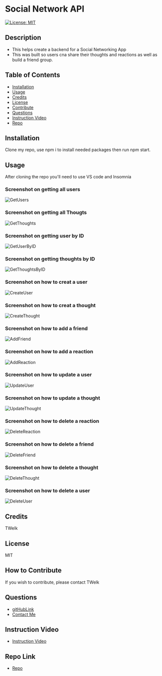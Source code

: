 
# Social Network API
[![License: MIT](https://img.shields.io/badge/License-MIT-yellow.svg)](https://opensource.org/licenses/MIT)
## Description
- This helps create a backend for a Social Networking App
- This was built so users cna share their thoughts and reactions as well as build a friend group.
## Table of Contents
- [Installation](#installation)
- [Usage](#usage)
- [Credits](#credits)
- [License](#license)
- [Contribute](#how-to-contribute)
- [Questions](#questions)
- [Instruction Video](#instruction-video)
- [Repo](#repo-link)
## Installation
Clone my repo, use npm i to install needed packages then run npm start.
## Usage
After cloning the repo you'll need to use VS code and Insomnia
### Screenshot on getting all users
![GetUsers](./assets/images/GetAllUsers.jpg)
### Screenshot on getting all Thougts
![GetThoughts](./assets/images/GetAllThoughts.jpg)
### Screenshot on getting user by ID 
![GetUserByID](./assets/images/GetUserByID.jpg)
### Screenshot on getting thoughts by ID
![GetThoughtsByID](./assets/images/GetThoughtByID.jpg)
### Screenshot on how to creat a user
![CreateUser](./assets/images/CreateUser.jpg)
### Screenshot on how to creat a thought
![CreateThought](./assets/images/CreateThought.jpg)
### Screenshot on how to add a friend
![AddFriend](./assets/images/AddFriend.jpg)
### Screenshot on how to add a reaction
![AddReaction](./assets/images/AddReaction.jpg)
### Screenshot on how to update a user
![UpdateUser](./assets/images/UpdateUser.jpg)
### Screenshot on how to update a thought
![UpdateThought](./assets/images/UpdateThought.jpg)
### Screenshot on how to delete a reaction
![DeleteReaction](./assets/images/DeleteReaction.jpg)
### Screenshot on how to delete a friend
![DeleteFriend](./assets/images/DeleteFriend.jpg)
### Screenshot on how to delete a thought
![DeleteThought](./assets/images/DeleteThought.jpg)
### Screenshot on how to delete a user
![DeleteUser](./assets/images/DeleteUser.jpg)
## Credits
TWelk
## License
MIT
## How to Contribute
If you wish to contribute, please contact TWelk
## Questions
* [gitHubLink](https://github.com/TWelk)
* [Contact Me](mailto:twelker08@gmail.com)
## Instruction Video
* [Instruction Video](https://www.youtube.com/watch?v=oOtRoYHugX0)
## Repo Link
* [Repo](https://github.com/TWelk/SocialNetworkAPI)